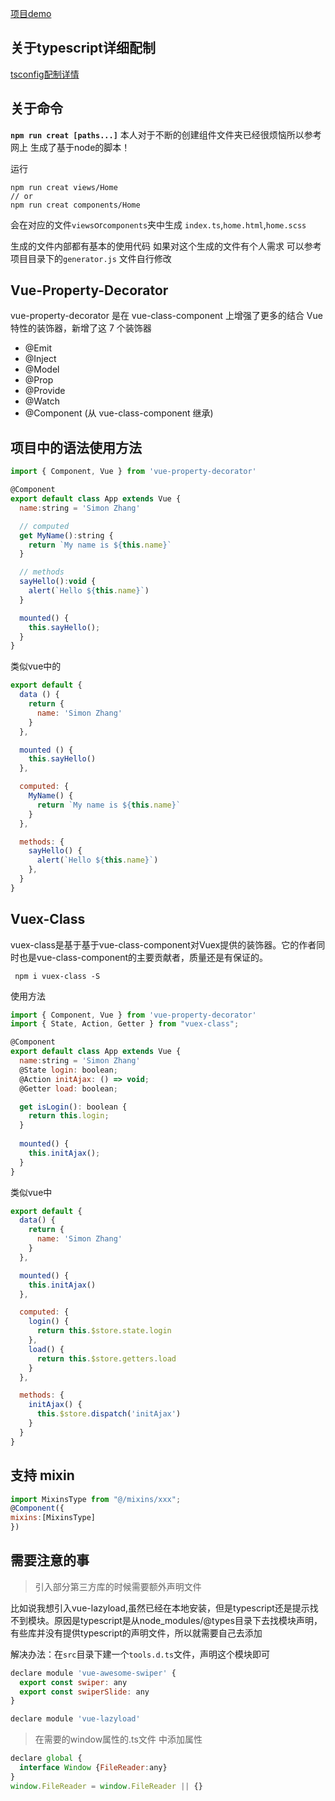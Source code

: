 [项目demo](https://xll.netlify.com/)
## 关于typescript详细配制
[tsconfig配制详情](https://zhongsp.gitbooks.io/typescript-handbook/content/doc/handbook/Compiler%20Options.html)

## 关于命令
**`npm run creat [paths...]`**
本人对于不断的创建组件文件夹已经很烦恼所以参考网上 生成了基于node的脚本！

运行
```shell
npm run creat views/Home 
// or
npm run creat components/Home 
```
会在对应的文件`views`or`components`夹中生成 `index.ts`,`home.html`,`home.scss`

生成的文件内部都有基本的使用代码  如果对这个生成的文件有个人需求 可以参考 项目目录下的`generator.js` 文件自行修改


## Vue-Property-Decorator
vue-property-decorator 是在 vue-class-component 上增强了更多的结合 Vue 特性的装饰器，新增了这 7 个装饰器

- @Emit 
- @Inject
- @Model
- @Prop
- @Provide
- @Watch
- @Component (从 vue-class-component 继承)

## 项目中的语法使用方法

```js
import { Component, Vue } from 'vue-property-decorator'

@Component
export default class App extends Vue {
  name:string = 'Simon Zhang'

  // computed
  get MyName():string {
    return `My name is ${this.name}`
  }

  // methods
  sayHello():void {
    alert(`Hello ${this.name}`)
  }

  mounted() {
    this.sayHello();
  }
}

```
类似vue中的
```js
export default {
  data () {
    return {
      name: 'Simon Zhang'
    }
  },

  mounted () {
    this.sayHello()
  },

  computed: {
    MyName() {
      return `My name is ${this.name}`
    }
  },

  methods: {
    sayHello() {
      alert(`Hello ${this.name}`)
    },
  }
}

```

## Vuex-Class

vuex-class是基于基于vue-class-component对Vuex提供的装饰器。它的作者同时也是vue-class-component的主要贡献者，质量还是有保证的。

```
 npm i vuex-class -S
```
使用方法
```js
import { Component, Vue } from 'vue-property-decorator'
import { State, Action, Getter } from "vuex-class";

@Component
export default class App extends Vue {
  name:string = 'Simon Zhang'
  @State login: boolean;
  @Action initAjax: () => void;
  @Getter load: boolean;

  get isLogin(): boolean {
    return this.login;
  }
  
  mounted() {
    this.initAjax();
  }
}
```
类似vue中

```js
export default {
  data() {
    return {
      name: 'Simon Zhang'
    }
  },

  mounted() {
    this.initAjax()
  },

  computed: {
    login() {
      return this.$store.state.login
    },
    load() {
      return this.$store.getters.load
    }
  },

  methods: {
    initAjax() {
      this.$store.dispatch('initAjax')
    }
  }
}

```

## 支持 mixin

```js
import MixinsType from "@/mixins/xxx";
@Component({
mixins:[MixinsType]
})

```

## 需要注意的事
> 引入部分第三方库的时候需要额外声明文件

比如说我想引入vue-lazyload,虽然已经在本地安装，但是typescript还是提示找不到模块。原因是typescript是从node_modules/@types目录下去找模块声明，有些库并没有提供typescript的声明文件，所以就需要自己去添加

解决办法：在`src`目录下建一个`tools.d.ts`文件，声明这个模块即可
```js
declare module 'vue-awesome-swiper' {
  export const swiper: any
  export const swiperSlide: any
}

declare module 'vue-lazyload'

```
> 在需要的window属性的.ts文件 中添加属性
```js
declare global {
  interface Window {FileReader:any}
}
window.FileReader = window.FileReader || {}

```
